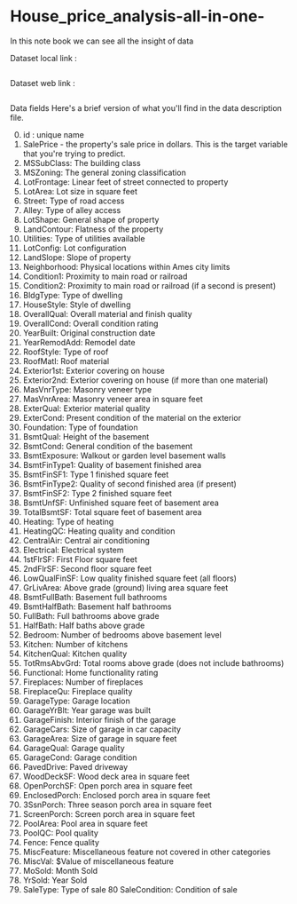 # House_price_analysis-all-in-one-
In this note book we  can see all the insight of data 

Dataset local link : 
```D:\Data Science\Visualization Project\House_price_analysis-all-in-one-\dataset
```
Dataset web link :
```https://www.kaggle.com/competitions/house-prices-advanced-regression-techniques/data?select=train.csv
```

Data fields
Here's a brief version of what you'll find in the data description file.

0. id : unique name
1. SalePrice - the property's sale price in dollars. This is the target variable that you're trying to predict.
2. MSSubClass: The building class
3. MSZoning: The general zoning classification
4. LotFrontage: Linear feet of street connected to property
5. LotArea: Lot size in square feet
6. Street: Type of road access
7. Alley: Type of alley access
8. LotShape: General shape of property
9. LandContour: Flatness of the property
10. Utilities: Type of utilities available
11. LotConfig: Lot configuration
12. LandSlope: Slope of property
13. Neighborhood: Physical locations within Ames city limits
14. Condition1: Proximity to main road or railroad
15. Condition2: Proximity to main road or railroad (if a second is present)
16. BldgType: Type of dwelling
17. HouseStyle: Style of dwelling
18. OverallQual: Overall material and finish quality
19. OverallCond: Overall condition rating
20. YearBuilt: Original construction date
21. YearRemodAdd: Remodel date
22. RoofStyle: Type of roof
23. RoofMatl: Roof material
24. Exterior1st: Exterior covering on house
25. Exterior2nd: Exterior covering on house (if more than one material)
26. MasVnrType: Masonry veneer type
27. MasVnrArea: Masonry veneer area in square feet
28. ExterQual: Exterior material quality
29. ExterCond: Present condition of the material on the exterior
30. Foundation: Type of foundation
31. BsmtQual: Height of the basement
32. BsmtCond: General condition of the basement
33. BsmtExposure: Walkout or garden level basement walls
34. BsmtFinType1: Quality of basement finished area
35. BsmtFinSF1: Type 1 finished square feet
36. BsmtFinType2: Quality of second finished area (if present)
37. BsmtFinSF2: Type 2 finished square feet
38. BsmtUnfSF: Unfinished square feet of basement area
39. TotalBsmtSF: Total square feet of basement area
40. Heating: Type of heating
41. HeatingQC: Heating quality and condition
42. CentralAir: Central air conditioning
43. Electrical: Electrical system
44. 1stFlrSF: First Floor square feet
45. 2ndFlrSF: Second floor square feet
46. LowQualFinSF: Low quality finished square feet (all floors)
47. GrLivArea: Above grade (ground) living area square feet
48. BsmtFullBath: Basement full bathrooms
49. BsmtHalfBath: Basement half bathrooms
50. FullBath: Full bathrooms above grade
51. HalfBath: Half baths above grade
52. Bedroom: Number of bedrooms above basement level
53. Kitchen: Number of kitchens
54. KitchenQual: Kitchen quality
55. TotRmsAbvGrd: Total rooms above grade (does not include bathrooms)
56. Functional: Home functionality rating
57. Fireplaces: Number of fireplaces
58. FireplaceQu: Fireplace quality
59. GarageType: Garage location
60. GarageYrBlt: Year garage was built
61. GarageFinish: Interior finish of the garage
62. GarageCars: Size of garage in car capacity
63. GarageArea: Size of garage in square feet
64. GarageQual: Garage quality
65. GarageCond: Garage condition
66. PavedDrive: Paved driveway
67. WoodDeckSF: Wood deck area in square feet
68. OpenPorchSF: Open porch area in square feet
69. EnclosedPorch: Enclosed porch area in square feet
70. 3SsnPorch: Three season porch area in square feet
71. ScreenPorch: Screen porch area in square feet
72. PoolArea: Pool area in square feet
73. PoolQC: Pool quality
74. Fence: Fence quality
75. MiscFeature: Miscellaneous feature not covered in other categories
76. MiscVal: $Value of miscellaneous feature
77. MoSold: Month Sold
78. YrSold: Year Sold
79. SaleType: Type of sale
80 SaleCondition: Condition of sale
